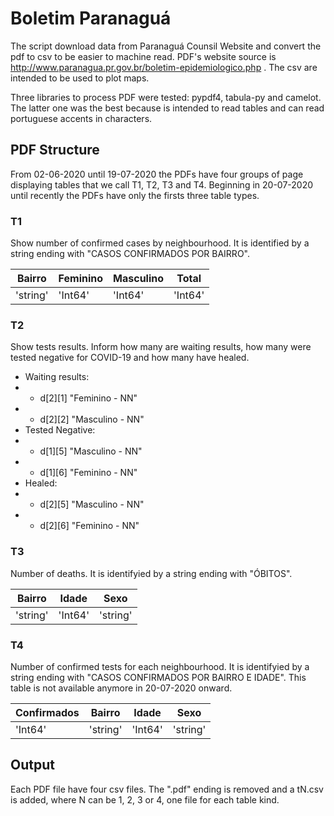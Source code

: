# Boletim Paranaguá

The script download data from Paranaguá Counsil Website and convert the pdf to csv to be easier to machine read. PDF's website source is http://www.paranagua.pr.gov.br/boletim-epidemiologico.php . The csv are intended to be used to plot maps.

Three libraries to process PDF were tested: pypdf4, tabula-py and camelot. The latter one was the best because is intended to read tables and can read portuguese accents in characters.

## PDF Structure

From 02-06-2020 until 19-07-2020 the PDFs have four groups of page displaying tables that we call T1, T2, T3 and T4. Beginning in 20-07-2020 until recently the PDFs have only the firsts three table types.

### T1
Show number of confirmed cases by neighbourhood. It is identified by a string ending with "CASOS CONFIRMADOS POR BAIRRO".

| Bairro | Feminino | Masculino | Total |
| ------ | -------- | --------- | ----- |
|'string'| 'Int64'  | 'Int64'   |'Int64'|

### T2
Show tests results. Inform how many are waiting results, how many were tested negative for COVID-19 and how many have healed.

 * Waiting results:
 * * d[2][1] "Feminino - NN"
 * * d[2][2] "Masculino - NN"
 * Tested Negative:
 * * d[1][5] "Masculino - NN"
 * * d[1][6] "Feminino - NN"
 * Healed:
 * * d[2][5] "Masculino - NN"
 * * d[2][6] "Feminino - NN"

### T3
Number of deaths. It is identifyied by a string ending with "ÓBITOS".

| Bairro | Idade | Sexo   |
| ------ | ----- | ----   |
|'string'|'Int64'|'string'|

### T4
Number of confirmed tests for each neighbourhood. It is identifyied by a string ending with "CASOS CONFIRMADOS POR BAIRRO E IDADE". This table is not available anymore in 20-07-2020 onward.

| Confirmados | Bairro | Idade | Sexo   |
| ----------- | ------ | ----- | ----   |
| 'Int64'     |'string'|'Int64'|'string'|

## Output
Each PDF file have four csv files. The ".pdf" ending is removed and a tN.csv is added, where N can be 1, 2, 3 or 4, one file for each table kind.
